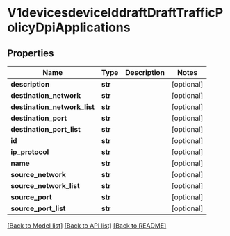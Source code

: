 # V1devicesdeviceIddraftDraftTrafficPolicyDpiApplications

## Properties
Name | Type | Description | Notes
------------ | ------------- | ------------- | -------------
**description** | **str** |  | [optional] 
**destination_network** | **str** |  | [optional] 
**destination_network_list** | **str** |  | [optional] 
**destination_port** | **str** |  | [optional] 
**destination_port_list** | **str** |  | [optional] 
**id** | **str** |  | [optional] 
**ip_protocol** | **str** |  | [optional] 
**name** | **str** |  | [optional] 
**source_network** | **str** |  | [optional] 
**source_network_list** | **str** |  | [optional] 
**source_port** | **str** |  | [optional] 
**source_port_list** | **str** |  | [optional] 

[[Back to Model list]](../README.md#documentation-for-models) [[Back to API list]](../README.md#documentation-for-api-endpoints) [[Back to README]](../README.md)

